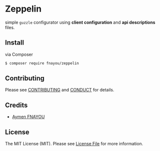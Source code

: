 # Zeppelin

simple `guzzle` configurator using **client configuration** and **api descriptions** files.

## Install

via Composer

``` bash
$ composer require fnayou/zeppelin
```

## Contributing

Please see [CONTRIBUTING](CONTRIBUTING.md) and [CONDUCT](CONDUCT.md) for details.

## Credits

- [Aymen FNAYOU][link-author]

## License

The MIT License (MIT). Please see [License File](LICENSE.md) for more information.

[link-author]: https://gitlab.com/u/fnayou
